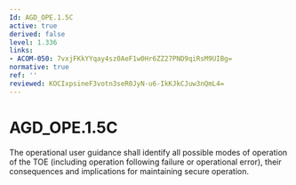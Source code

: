 ```yaml
---
Id: AGD_OPE.1.5C
active: true
derived: false
level: 1.336
links:
- ACOM-050: 7vxjFKkYYqay4sz0AeF1w0Hr6ZZ27PND9qiRsM9UIBg=
normative: true
ref: ''
reviewed: KOCIxpsineF3votn3seR0JyN-u6-IkKJkCJuw3nQmL4=
---
```


# AGD_OPE.1.5C

The operational user guidance shall identify all possible modes of operation of the TOE (including operation following failure or operational error), their consequences and implications for maintaining secure operation.
